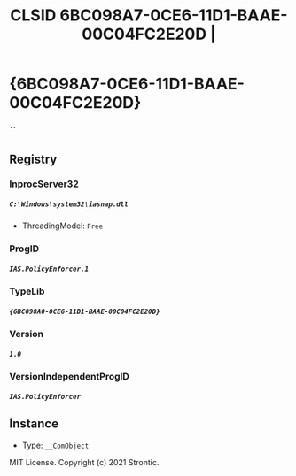 ﻿---
title: "CLSID 6BC098A7-0CE6-11D1-BAAE-00C04FC2E20D | "
excerpt: What is COM-Object CLSID 6BC098A7-0CE6-11D1-BAAE-00C04FC2E20D?
---

# {6BC098A7-0CE6-11D1-BAAE-00C04FC2E20D}

### ``

## Registry


### InprocServer32

##### `C:\Windows\system32\iasnap.dll`
* ThreadingModel: `Free`

### ProgID

##### `IAS.PolicyEnforcer.1`

### TypeLib

##### `{6BC098A0-0CE6-11D1-BAAE-00C04FC2E20D}`

### Version

##### `1.0`

### VersionIndependentProgID

##### `IAS.PolicyEnforcer`

## Instance

* Type: `__ComObject`

MIT License. Copyright (c) 2021 Strontic.


